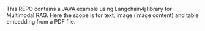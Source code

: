 This REPO contains a JAVA example using Langchain4j library for Multimodal RAG. Here the scope is for text, image (image content) and table embedding from a PDF file.
